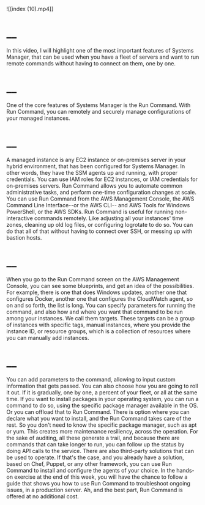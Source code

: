 ![[index (10).mp4]]
# __
In this video, I will highlight one of the most important features of Systems Manager, that can be used when you have a fleet of servers and want to run remote commands without having to connect on them, one by one.
# __
One of the core features of Systems Manager is the Run Command. With Run Command, you can remotely and securely manage configurations of your managed instances.
# __
A managed instance is any EC2 instance or on-premises server in your hybrid environment, that has been configured for Systems Manager. In other words, they have the SSM agents up and running, with proper credentials. You can use IAM roles for EC2 instances, or IAM credentials for on-premises servers. Run Command allows you to automate common administrative tasks, and perform one-time configuration changes at scale. You can use Run Command from the AWS Management Console, the AWS Command Line Interface--or the AWS CLI-- and AWS Tools for Windows PowerShell, or the AWS SDKs. Run Command is useful for running non-interactive commands remotely. Like adjusting all your instances' time zones, cleaning up old log files, or configuring logrotate to do so. You can do that all of that without having to connect over SSH, or messing up with bastion hosts.
# __
When you go to the Run Command screen on the AWS Management Console, you can see some blueprints, and get an idea of the possibilities. For example, there is one that does Windows updates, another one that configures Docker, another one that configures the CloudWatch agent, so on and so forth, the list is long. You can specify parameters for running the command, and also how and where you want that command to be run among your instances. We call them targets. These targets can be a group of instances with specific tags, manual instances, where you provide the instance ID, or resource groups, which is a collection of resources where you can manually add instances.
# __
You can add parameters to the command, allowing to input custom information that gets passed. You can also choose how you are going to roll it out. If it is gradually, one by one, a percent of your fleet, or all at the same time. If you want to install packages in your operating system, you can run a command to do so, using the specific package manager available in the OS. Or you can offload that to Run Command. There is option where you can declare what you want to install, and the Run Command takes care of the rest. So you don't need to know the specific package manager, such as apt or yum. This creates more maintenance resiliency, across the operation. For the sake of auditing, all these generate a trail, and because there are commands that can take longer to run, you can follow up the status by doing API calls to the service. There are also third-party solutions that can be used to operate. If that's the case, and you already have a solution, based on Chef, Puppet, or any other framework, you can use Run Command to install and configure the agents of your choice. In the hands-on exercise at the end of this week, you will have the chance to follow a guide that shows you how to use Run Command to troubleshoot ongoing issues, in a production server. Ah, and the best part, Run Command is offered at no additional cost.